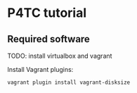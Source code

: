 # P4TC tutorial

## Required software

TODO: install virtualbox and vagrant

Install Vagrant plugins:

```bash
vagrant plugin install vagrant-disksize
```


